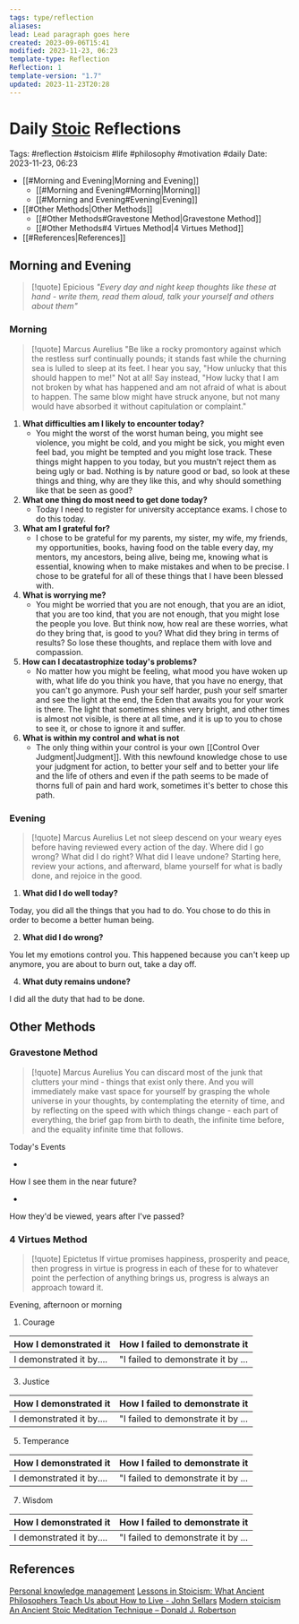 ```yaml
---
tags: type/reflection
aliases: 
lead: Lead paragraph goes here
created: 2023-09-06T15:41
modified: 2023-11-23, 06:23
template-type: Reflection
Reflection: 1
template-version: "1.7"
updated: 2023-11-23T20:28
---
```



# Daily [Stoic](../SLIP-BOX/Stoicism.md) Reflections

Tags:  #reflection #stoicism #life #philosophy #motivation #daily 
Date: 2023-11-23, 06:23

- [[#Morning and Evening|Morning and Evening]]
	- [[#Morning and Evening#Morning|Morning]]
	- [[#Morning and Evening#Evening|Evening]]
- [[#Other Methods|Other Methods]]
	- [[#Other Methods#Gravestone Method|Gravestone Method]]
	- [[#Other Methods#4 Virtues Method|4 Virtues Method]]
- [[#References|References]]


## Morning and Evening

> [!quote] Epicious 
> _"Every day and night keep thoughts like these at hand - write them, read them aloud, talk your yourself and others about them"_

### Morning

> [!quote] Marcus Aurelius
> "Be like a rocky promontory against which the restless surf continually pounds; it stands fast while the churning sea is lulled to sleep at its feet. I hear you say, "How unlucky that this should happen to me!" Not at all! Say instead, "How lucky that I am not broken by what has happened and am not afraid of what is about to happen. The same blow might have struck anyone, but not many would have absorbed it without capitulation or complaint."

1. **What difficulties am I likely to encounter today?**
	- You might the worst of the worst human being, you might see violence, you might be cold, and you might be sick, you might even feel bad, you might be tempted and you might lose track. These things might happen to you today, but you mustn't reject them as being ugly or bad. Nothing is by nature good or bad, so look at these things and thing, why are they like this, and why should something like that be seen as good? 
2. **What one thing do most need to get done today?**
	- Today I need to register for university acceptance exams. I chose to do this today.
1. **What am I grateful for?**
	- I chose to be grateful for my parents, my sister, my wife, my friends, my opportunities, books, having food on the table every day, my mentors, my ancestors, being alive, being me, knowing what is essential, knowing when to make mistakes and when to be precise. I chose to be grateful for all of these things that I have been blessed with.
2. **What is worrying me?**
	- You might be worried that you are not enough, that you are an idiot, that you are too kind, that you are not enough, that you might lose the people you love. But think now, how real are these worries, what do they bring that, is good to you? What did they bring in terms of results? So lose these thoughts, and replace them with love and compassion. 
3. **How can I decatastrophize today's problems?**
	- No matter how you might be feeling, what mood you have woken up with, what life do you think you have, that you have no energy, that you can't go anymore. Push your self harder, push your self smarter and see the light at the end, the Eden that awaits you for your work is there. The light that sometimes shines very bright, and other times is almost not visible, is there at all time, and it is up to you to chose to see it, or chose to ignore it and suffer.
4. **What is within my control and what is not**
	- The only thing within your control is your own [[Control Over Judgment|Judgment]]. With this newfound knowledge chose to use your judgment for action, to better your self and to better your life and the life of others and even if the path seems to be made of thorns full of pain and hard work, sometimes it's better to chose this path.

### Evening

> [!quote] Marcus Aurelius
> Let not sleep descend on your weary eyes before having reviewed every action of the day. Where did I go wrong? What did I do right? What did I leave undone? Starting here, review your actions, and afterward, blame yourself for what is badly done, and rejoice in the good.

1. **What did I do well today?**

Today, you did all the things that you had to do. You chose to do this in order to become a better human being. 

2. **What did I do wrong?**

You let my emotions control you. This happened because you can't keep up anymore, you are about to burn out, take a day off. 

4. **What duty remains undone?**

I did all the duty that had to be done.

## Other Methods

### Gravestone Method

> [!quote] Marcus Aurelius
> You can discard most of the junk that clutters your mind - things that exist only there. And you will immediately make vast space for yourself by grasping the whole universe in your thoughts, by contemplating the eternity of time, and by reflecting on the speed with which things change - each part of everything, the brief gap from birth to death, the infinite time before, and the equality infinite time that follows. 

Today's Events 

-

How I see them in the near future? 

-

How they'd be viewed, years after I've passed?

### 4 Virtues Method

> [!quote] Epictetus 
> If virtue promises happiness, prosperity and peace, then progress in virtue is progress in each of these for to whatever point the perfection of anything brings us, progress is always an approach toward it.

Evening, afternoon or morning

1. Courage 

| How I demonstrated it  | How I failed to demonstrate it |
| ------------------- | ---------------- |
| I demonstrated it by....                 | "I failed to demonstrate it by ...              |

3. Justice

| How I demonstrated it  | How I failed to demonstrate it |
| ------------------- | ---------------- |
| I demonstrated it by....                 | "I failed to demonstrate it by ...             

5. Temperance

| How I demonstrated it  | How I failed to demonstrate it |
| ------------------- | ---------------- |
| I demonstrated it by....                 | "I failed to demonstrate it by ...             

7. Wisdom

| How I demonstrated it  | How I failed to demonstrate it |
| ------------------- | ---------------- |
| I demonstrated it by....                 | "I failed to demonstrate it by ...             

## References

[Personal knowledge management](Personal%20knowledge%20management.md)
[Lessons in Stoicism: What Ancient Philosophers Teach Us about How to Live - John Sellars](https://books.google.cz/books/about/Lessons_in_Stoicism.html?id=ky84zQEACAAJ&redir_esc=y)
[Modern stoicism](https://modernstoicism.com/)
[An Ancient Stoic Meditation Technique – Donald J. Robertson](https://donaldrobertson.name/2017/03/22/an-ancient-stoic-meditation-technique/)



